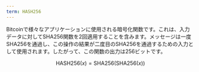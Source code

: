 ```yaml
---
term: HASH256
---
```


Bitcoinで様々なアプリケーションに使用される暗号化関数です。これは、入力データに対してSHA256関数を2回適用することを含みます。メッセージは一度SHA256を通過し、この操作の結果が二度目のSHA256を通過するための入力として使用されます。したがって、この関数の出力は256ビットです。

$$\text{HASH256}(x) = \text{SHA256}(\text{SHA256}(x))$$